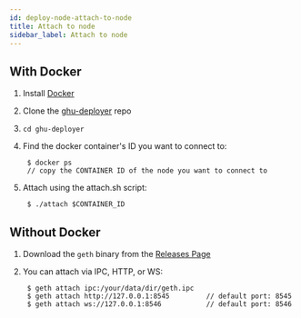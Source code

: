 ```yaml
---
id: deploy-node-attach-to-node
title: Attach to node
sidebar_label: Attach to node
---
```


## With Docker
1. Install [Docker](https://docs.docker.com/)
2. Clone the [ghu-deployer](https://github.com/ghuchain/ghu-deployer) repo
3. `cd ghu-deployer`
4. Find the docker container's ID you want to connect to:

        $ docker ps
        // copy the CONTAINER ID of the node you want to connect to
        
5. Attach using the attach.sh script:
        
        $ ./attach $CONTAINER_ID

## Without Docker
1. Download the `geth` binary from the [Releases Page](https://github.com/ghuchain/go-ghuchain/releases)
2. You can attach via IPC, HTTP, or WS:

        $ geth attach ipc:/your/data/dir/geth.ipc
        $ geth attach http://127.0.0.1:8545         // default port: 8545
        $ geth attach ws://127.0.0.1:8546           // default port: 8546
